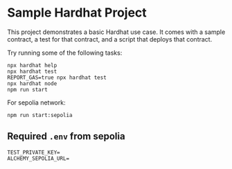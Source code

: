 # Sample Hardhat Project

This project demonstrates a basic Hardhat use case. It comes with a sample contract, a test for that contract, and a script that deploys that contract.

Try running some of the following tasks:

```shell
npx hardhat help
npx hardhat test
REPORT_GAS=true npx hardhat test
npx hardhat node
npm run start
```

For sepolia network:
```shell
npm run start:sepolia
```

## Required `.env` from sepolia

```
TEST_PRIVATE_KEY=
ALCHEMY_SEPOLIA_URL=
```
